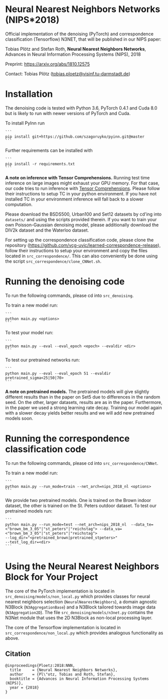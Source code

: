# Neural Nearest Neighbors Networks (NIPS*2018)

Official implementation of the denoising (PyTorch) and correspondence classification (Tensorflow) N3NET, that will be published in our NIPS paper:

Tobias Plötz and Stefan Roth, **Neural Nearest Neighbors Networks**, Advances in Neural Information Processing Systems (NIPS), 2018

Preprint: https://arxiv.org/abs/1810.12575

Contact: Tobias Plötz (tobias.ploetz@visinf.tu-darmstadt.de)

# Installation

The denoising code is tested with Python 3.6, PyTorch 0.4.1 and Cuda 8.0 but is likely to run with newer versions of PyTorch  and Cuda.

To install PyInn run

    ```
    pip install git+https://github.com/szagoruyko/pyinn.git@master
    ```

Further requirements can be installed with 

    ```
    pip install -r requirements.txt
    ```

**A note on inference with Tensor Comprehensions.** Running test time inference on large images might exhaust your GPU memory. For that case, our code tries to run inference with [Tensor Comprehensions](https://facebookresearch.github.io/TensorComprehensions/). Please follow their instructions to setup TC in your python environment. If you have not installed TC in your environment inference will fall back to a slower computation.

Please download the BSDS500, Urban100 and Set12 datasets by cd'ing into `datasets/` and using the scripts provided therein. If you want to train your own Poisson-Gaussian denoising model, please additionally download the DIV2k dataset and the Waterloo dataset.

For setting up the correspondence classification code, please clone the repository (https://github.com/vcg-uvic/learned-correspondence-release), follow their instructions to setup your environment and copy the files located in `src_correspondence/`. This can also conveniently be done using the script `src_correspondence/clone_CNNet.sh`.

# Running the denoising code

To run the following commands, please cd into `src_denoising`.

To train a new model run:
    
    ```
    python main.py <options>
    ```

To test your model run:

    ```
    python main.py --eval --eval_epoch <epoch> --evaldir <dir>
    ```

To test our pretrained networks run:

    ```
    python main.py --eval --eval_epoch 51 --evaldir pretrained_sigma<25|50|70>
    ```

**A note on pretrained models.**
The pretrained models will give slightly different results than in the paper on Set5 due to differences in the random seed. 
On the other, larger datasets, results are as in the paper. 
Furthermore, in the paper we used a strong learning rate decay. 
Training our model again with a slower decay yields better results and we will add new pretrained models soon.

# Running the correspondence classification code

To run the following commands, please cd into `src_correspondence/CNNet`.

To train a new model run:

    ```
    python main.py --run_mode=train --net_arch=nips_2018_nl <options>
    ```

We provide two pretrained models. One is trained on the Brown indoor dataset, the other is trained on the St. Peters outdoor dataset. To test our pretrained models run:

    ```
    python main.py --run_mode=test --net_arch=nips_2018_nl  --data_te=<"brown_bm_3_05"|"st_peters"|"reichstag"> --data_va=<"brown_bm_3_05"|"st_peters"|"reichstag">
    --log_dir="<pretrained_brown|pretrained_stpeters>"
    --test_log_dir=<dir>
    ```

# Using the Neural Nearest Neighbors Block for Your Project

The core of the PyTorch implementation is located in `src_denoising/models/non_local.py` which provides classes for neural nearest neighbors selection (`NeuralNearestNeighbors`), a domain agnostic N3Block (`N3AggregationBase`) and a N3Block tailored towards image data (`N3Aggregation2D`). The file `src_denoising/models/n3net.py` contains the N3Net module that uses the 2D N3Block as non-local processing layer.

The core of the Tensorflow implementation is located in `src_correspondence/non_local.py` which provides analogous functionality as above.


## Citation
```
@inproceedings{Ploetz:2018:NNN,
  title     = {Neural Nearest Neighbors Networks},
  author    = {Pl\"otz, Tobias and Roth, Stefan},
  booktitle = {Advances in Neural Information Processing Systems (NIPS)},
  year = {2018}
}
```